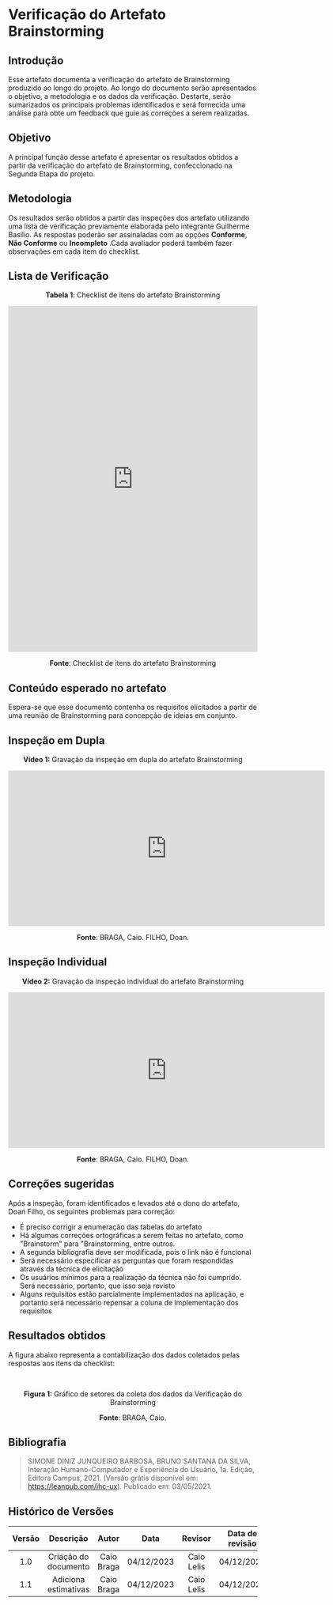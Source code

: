 # **Verificação do Artefato Brainstorming**

## **Introdução**

Esse artefato documenta a verificação do artefato de Brainstorming produzido ao longo do projeto. Ao longo do documento serão apresentados o objetivo, a metodologia e os dados da verificação. Destarte, serão sumarizados os principais problemas  identificados e será fornecida uma análise para obte um feedback que guie as correções a serem realizadas.

## **Objetivo**

A principal função desse artefato é apresentar os resultados obtidos a partir da verificação do artefato de Brainstorming, confeccionado na Segunda Etapa do projeto.

## **Metodologia**

Os resultados serão obtidos a partir das inspeções dos artefato utilizando uma lista de verificação previamente elaborada pelo integrante Guilherme Basílio. As respostas poderão ser assinaladas com as opções **Conforme**, **Não Conforme** ou **Incompleto** .Cada avaliador poderá também fazer observações em cada item do checklist.

## **Lista de Verificação**

<center>

**Tabela 1**: Checklist de itens do artefato Brainstorming
</center>

<iframe src="https://docs.google.com/spreadsheets/d/e/2PACX-1vQ_bjcg7VGGQxMD_8fI7XzsM5Po6lcgJ7TPMwDqTWe8Tl5Z1SIg1cBAXbu4BF2Ag5a8JLTY_7i-4HlN/pubhtml?gid=1246417558&amp;single=true&amp;widget=true&amp;headers=false" width="100%" height="700" frameborder="0" scrolling="no"></iframe>


<center>

**Fonte**: Checklist de itens do artefato Brainstorming
</center>

## **Conteúdo esperado no artefato**
Espera-se que esse documento contenha os requisitos elicitados a partir de uma reunião de Brainstorming para concepção de ideias em conjunto. 

## **Inspeção em Dupla**

<center>

**Vídeo 1:** Gravação da inspeção em dupla do artefato Brainstorming
</center>

<iframe width="640" height="315" src="https://www.youtube.com/embed/3Fmzw66QWBg?si=K69ej37qBBYTq2Ci" title="YouTube video player" frameborder="0" allow="accelerometer; autoplay; clipboard-write; encrypted-media; gyroscope; picture-in-picture; web-share" allowfullscreen></iframe>

<center>

**Fonte**: BRAGA, Caio. FILHO, Doan.
</center>

## **Inspeção Individual** 

<center>

**Vídeo 2:** Gravação da inspeção individual do artefato Brainstorming
</center>

<iframe width="640" height="315" src="https://www.youtube.com/embed/WmQFVZvBtLI?si=3eRAUSqZzoRMyCFW" title="YouTube video player" frameborder="0" allow="accelerometer; autoplay; clipboard-write; encrypted-media; gyroscope; picture-in-picture; web-share" allowfullscreen></iframe>

<center>

**Fonte**: BRAGA, Caio. FILHO, Doan.
</center>

## **Correções sugeridas**

Após a inspeção, foram identificados e levados até o dono do artefato, Doan Filho, os seguintes problemas para correção:

- É preciso corrigir a enumeração das tabelas do artefato
- Há algumas correções ortográficas a serem feitas no artefato, como "Brainstorm" para "Brainstorming, entre outros.
- A segunda bibliografia deve ser modificada, pois o link não é funcional
- Será necessário especificar as perguntas que foram respondidas através da técnica de elicitação
- Os usuários mínimos para a realização da técnica não foi cumprido. Será necessário, portanto, que isso seja revisto
-  Alguns requisitos estão parcialmente implementados na aplicação, e portanto será necessário repensar a coluna de implementação dos requisitos

## **Resultados obtidos**

A figura abaixo representa a contabilização dos dados coletados pelas respostas aos itens da checklist:

<br>
<center>

**Figura 1:** Gráfico de setores da coleta dos dados da Verificação do Brainstorming
</center>

<script src="//my.visme.co/visme-embed.js"></script><div class="visme_d" data-title="Gráfico-Brainstorming" data-url="z4n8opxy-new-project" data-w="700" data-full-h="false" data-h="400" data-domain="my"></div>

<center>

**Fonte**: BRAGA, Caio.
</center>


## **Bibliografia**

> SIMONE DINIZ JUNQUEIRO BARBOSA, BRUNO 
> SANTANA DA SILVA, Interação Humano-Computador e Experiência do Usuário, 1a. Edição, Editora 
> Campus, 2021. (Versão grátis disponível em: https://leanpub.com/ihc-ux). Publicado 
> em: 03/05/2021.


## **Histórico de Versões**

| Versão |          Descrição              |     Autor      |      Data      |   Revisor     |    Data de revisão    |  
|:------:|:-------------------------------:|:--------------:|:--------------:|:-------------:|:---------------------:|
|  1.0   | Criação do documento  |   Caio Braga   |   04/12/2023   | Caio Lelis |  04/12/2023  |
|  1.1   | Adiciona estimativas  |   Caio Braga   |   04/12/2023   | Caio Lelis |  04/12/2023  |
